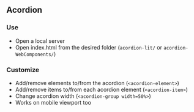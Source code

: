 ## Acordion

### Use
- Open a local server
- Open index.html from the desired folder (`acordion-lit/` or `acordion-WebComponents/`)

### Customize

- Add/remove elements to/from the acordion (`<acordion-element>`)
- Add/remove items to/from each acordion element (`<acordion-item>`) 
- Change acordion width (`<acordion-group width=50%>`)
- Works on mobile viewport too